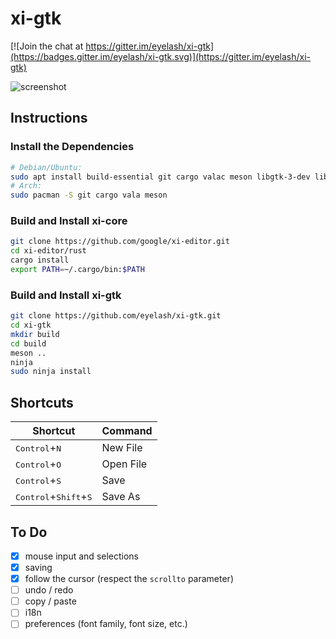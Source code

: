 # xi-gtk

[![Join the chat at https://gitter.im/eyelash/xi-gtk](https://badges.gitter.im/eyelash/xi-gtk.svg)](https://gitter.im/eyelash/xi-gtk)

![screenshot](https://raw.githubusercontent.com/eyelash/xi-gtk/master/screenshot.png)

## Instructions

### Install the Dependencies

```sh
# Debian/Ubuntu:
sudo apt install build-essential git cargo valac meson libgtk-3-dev libjson-glib-dev
# Arch:
sudo pacman -S git cargo vala meson
```

### Build and Install xi-core

```sh
git clone https://github.com/google/xi-editor.git
cd xi-editor/rust
cargo install
export PATH=~/.cargo/bin:$PATH
```

### Build and Install xi-gtk

```sh
git clone https://github.com/eyelash/xi-gtk.git
cd xi-gtk
mkdir build
cd build
meson ..
ninja
sudo ninja install
```

## Shortcuts

Shortcut                                         | Command
-------------------------------------------------|---------
<kbd>Control</kbd>+<kbd>N</kbd>                  | New File
<kbd>Control</kbd>+<kbd>O</kbd>                  | Open File
<kbd>Control</kbd>+<kbd>S</kbd>                  | Save
<kbd>Control</kbd>+<kbd>Shift</kbd>+<kbd>S</kbd> | Save As

## To Do

- [x] mouse input and selections
- [x] saving
- [x] follow the cursor (respect the `scrollto` parameter)
- [ ] undo / redo
- [ ] copy / paste
- [ ] i18n
- [ ] preferences (font family, font size, etc.)
